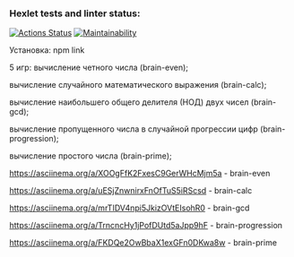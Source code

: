 ### Hexlet tests and linter status:
[![Actions Status](https://github.com/shruge/frontend-project-44/actions/workflows/hexlet-check.yml/badge.svg)](https://github.com/shruge/frontend-project-44/actions)
[![Maintainability](https://api.codeclimate.com/v1/badges/d4f0c209aa369cdd5537/maintainability)](https://codeclimate.com/github/shruge/frontend-project-44/maintainability)

Установка:
  npm link

5 игр:
  вычисление четного числа (brain-even);
  
  вычисление случайного математического выражения (brain-calc);
  
  вычисление наибольшего общего делителя (НОД) двух чисел (brain-gcd);
  
  вычисление пропущенного числа в случайной прогрессии цифр (brain-progression);
  
  вычисление простого числа (brain-prime);


https://asciinema.org/a/XOOgFfK2FxesC9GerWHcMjm5a - brain-even

https://asciinema.org/a/uESjZnwnirxFnOfTuS5iRScsd - brain-calc

https://asciinema.org/a/mrTIDV4npi5JkizOVtEIsohR0 - brain-gcd

https://asciinema.org/a/TrncncHy1jPofDUtd5aJpp9hF - brain-progression

https://asciinema.org/a/FKDQe2OwBbaX1exGFn0DKwa8w - brain-prime
